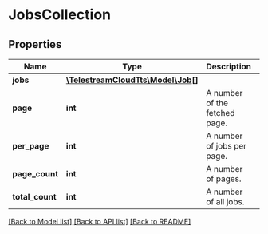 # JobsCollection

## Properties
Name | Type | Description | Notes
------------ | ------------- | ------------- | -------------
**jobs** | [**\TelestreamCloudTts\Model\Job[]**](Job.md) |  | [optional] 
**page** | **int** | A number of the fetched page. | [optional] 
**per_page** | **int** | A number of jobs per page. | [optional] 
**page_count** | **int** | A number of pages. | [optional] 
**total_count** | **int** | A number of all jobs. | [optional] 

[[Back to Model list]](../README.md#documentation-for-models) [[Back to API list]](../README.md#documentation-for-api-endpoints) [[Back to README]](../README.md)


